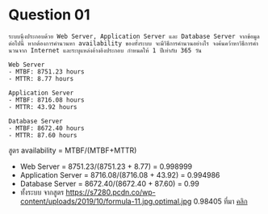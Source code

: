 # Question 01

```
ระบบนึงประกอบด้วย Web Server, Application Server และ Database Server จากข้อมูลต่อไปนี้ หากต้องการคำนวนหา availability ของทั้งระบบ จะมีวิธีการคำนวนอย่างไร จงค้นคว้าหาวิธีการคำนวนจาก Internet และระบุแหล่งอ้างอิงประกอบ กำหนดให้ 1 ปีเท่ากับ 365 วัน

Web Server
- MTBF: 8751.23 hours
- MTTR: 8.77 hours

Application Server
- MTBF: 8716.08 hours
- MTTR: 43.92 hours

Database Server
- MTBF: 8672.40 hours
- MTTR: 87.60 hours
```
สูตร availability = MTBF/(MTBF+MTTR)

- Web Server
= 8751.23/(8751.23 + 8.77)
= 0.998999
- Application Server
= 8716.08/(8716.08 + 43.92)
= 0.994986
- Database Server
= 8672.40/(8672.40 + 87.60)
= 0.99
- ทั้งระบบ
จากสูตร
https://s7280.pcdn.co/wp-content/uploads/2019/10/formula-11.jpg.optimal.jpg
0.98405
ที่มา [คลิก](https://www.bmc.com/blogs/system-reliability-availability-calculations/)